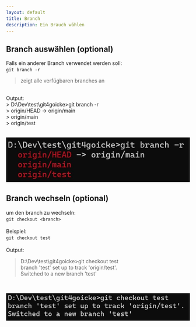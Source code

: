 ```yaml
---
layout: default
title: Branch
description: Ein Brauch wählen
---
```

## Branch auswählen (optional)
Falls ein anderer Branch verwendet werden soll: <br>
`git branch -r`<br>
> zeigt alle verfügbaren branches an

<br>
Output:<br>
> D:\Dev\test\git4goicke>git branch -r <br>
>  origin/HEAD -> origin/main <br>
>  origin/main <br>
>  origin/test <br>

<br>

![Output Git branch](./assets/img/git-branch.jpg)

## Branch wechseln (optional)
um den branch zu wechseln: <br>
`git checkout <branch>`<br>
<br>
Beispiel:<br>
`git checkout test`<br>
<br>
Output: <br>
> D:\Dev\test\git4goicke>git checkout test <br>
> branch 'test' set up to track 'origin/test'. <br>
> Switched to a new branch 'test'

<br>

![Output Git Checkout](./assets/img/git-checkout.jpg)